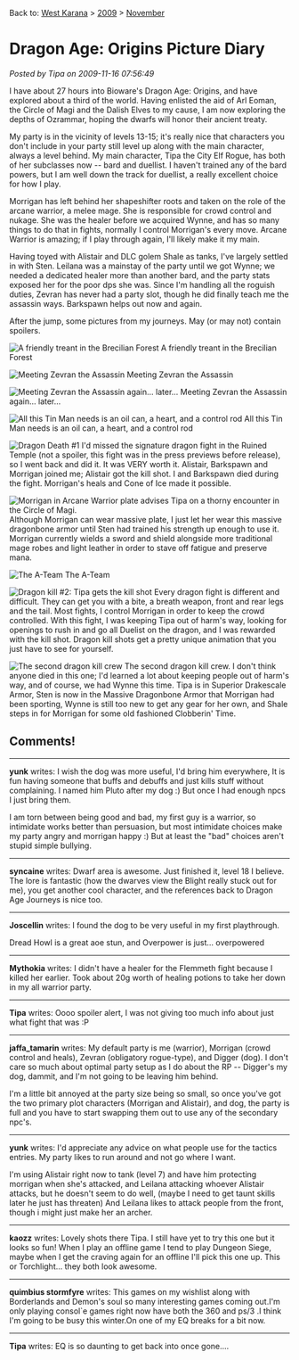 Back to: [West Karana](/posts/westkarana.md) > [2009](/posts/2009/westkarana.md) > [November](./westkarana.md)
# Dragon Age: Origins Picture Diary

*Posted by Tipa on 2009-11-16 07:56:49*

I have about 27 hours into Bioware's Dragon Age: Origins, and have explored about a third of the world. Having enlisted the aid of Arl Eoman, the Circle of Magi and the Dalish Elves to my cause, I am now exploring the depths of Ozrammar, hoping the dwarfs will honor their ancient treaty.

My party is in the vicinity of levels 13-15; it's really nice that characters you don't include in your party still level up along with the main character, always a level behind. My main character, Tipa the City Elf Rogue, has both of her subclasses now -- bard and duellist. I haven't trained any of the bard powers, but I am well down the track for duellist, a really excellent choice for how I play.

Morrigan has left behind her shapeshifter roots and taken on the role of the arcane warrior, a melee mage. She is responsible for crowd control and nukage. She was the healer before we acquired Wynne, and has so many things to do that in fights, normally I control Morrigan's every move. Arcane Warrior is amazing; if I play through again, I'll likely make it my main.

Having toyed with Alistair and DLC golem Shale as tanks, I've largely settled in with Sten. Leilana was a mainstay of the party until we got Wynne; we needed a dedicated healer more than another bard, and the party stats exposed her for the poor dps she was. Since I'm handling all the roguish duties, Zevran has never had a party slot, though he did finally teach me the assassin ways. Barkspawn helps out now and again.

After the jump, some pictures from my journeys. May (or may not) contain spoilers.

![A friendly treant in the Brecilian Forest](../../../uploads/2009/11/Tipa1_244.jpg "A friendly treant in the Brecilian Forest")
A friendly treant in the Brecilian Forest

![Meeting Zevran the Assassin](../../../uploads/2009/11/DAOrigins-2009-11-11-18-22-48-70.jpg "Meeting Zevran the Assassin")
Meeting Zevran the Assassin

![Meeting Zevran the Assassin again... later...](../../../uploads/2009/11/DAOrigins-2009-11-15-00-17-41-45.jpg "Meeting Zevran the Assassin again... later...")
Meeting Zevran the Assassin again... later...

![All this Tin Man needs is an oil can, a heart, and a control rod](../../../uploads/2009/11/DAOrigins-2009-11-15-12-24-58-26.jpg "All this Tin Man needs is an oil can, a heart, and a control rod")
All this Tin Man needs is an oil can, a heart, and a control rod

![Dragon Death #1](../../../uploads/2009/11/DAOrigins-2009-11-15-17-11-28-60.jpg "Dragon Death #1")
I'd missed the signature dragon fight in the Ruined Temple (not a spoiler, this fight was in the press previews before release), so I went back and did it. It was VERY worth it. Alistair, Barkspawn and Morrigan joined me; Alistair got the kill shot. I and Barkspawn died during the fight. Morrigan's heals and Cone of Ice made it possible.

![Morrigan in Arcane Warrior plate advises Tipa on a thorny encounter in the Circle of Magi.](../../../uploads/2009/11/DAOrigins-2009-11-15-18-26-23-02.jpg "Morrigan in Arcane Warrior plate advises Tipa on a thorny encounter in the Circle of Magi.")
Although Morrigan can wear massive plate, I just let her wear this massive dragonbone armor until Sten had trained his strength up enough to use it. Morrigan currently wields a sword and shield alongside more traditional mage robes and light leather in order to stave off fatigue and preserve mana.

![The A-Team](../../../uploads/2009/11/DAOrigins-2009-11-15-18-43-40-04.jpg "The A-Team")
The A-Team

![Dragon kill #2: Tipa gets the kill shot](../../../uploads/2009/11/DAOrigins-2009-11-15-23-27-03-49.jpg "Dragon kill #2: Tipa gets the kill shot")
Every dragon fight is different and difficult. They can get you with a bite, a breath weapon, front and rear legs and the tail. Most fights, I control Morrigan in order to keep the crowd controlled. With this fight, I was keeping Tipa out of harm's way, looking for openings to rush in and go all Duelist on the dragon, and I was rewarded with the kill shot. Dragon kill shots get a pretty unique animation that you just have to see for yourself.

![The second dragon kill crew](../../../uploads/2009/11/DAOrigins-2009-11-15-23-31-51-54.jpg "The second dragon kill crew")
The second dragon kill crew. I don't think anyone died in this one; I'd learned a lot about keeping people out of harm's way, and of course, we had Wynne this time. Tipa is in Superior Drakescale Armor, Sten is now in the Massive Dragonbone Armor that Morrigan had been sporting, Wynne is still too new to get any gear for her own, and Shale steps in for Morrigan for some old fashioned Clobberin' Time.
## Comments!

---

**yunk** writes: I wish the dog was more useful, I'd bring him everywhere, It is fun having someone that buffs and debuffs and just kills stuff without complaining. I named him Pluto after my dog :) But once I had enough npcs I just bring them. 

I am torn between being good and bad, my first guy is a warrior, so intimidate works better than persuasion, but most intimidate choices make my party angry and morrigan happy :) But at least the "bad" choices aren't stupid simple bullying.

---

**syncaine** writes: Dwarf area is awesome. Just finished it, level 18 I believe. The lore is fantastic (how the dwarves view the Blight really stuck out for me), you get another cool character, and the references back to Dragon Age Journeys is nice too.

---

**Joscellin** writes: I found the dog to be very useful in my first playthrough.

Dread Howl is a great aoe stun, and Overpower is just... overpowered

---

**Mythokia** writes: I didn't have a healer for the Flemmeth fight because I killed her earlier. Took about 20g worth of healing potions to take her down in my all warrior party.

---

**Tipa** writes: Oooo spoiler alert, I was not giving too much info about just what fight that was :P

---

**jaffa_tamarin** writes: My default party is me (warrior), Morrigan (crowd control and heals), Zevran (obligatory rogue-type), and Digger (dog). I don't care so much about optimal party setup as I do about the RP -- Digger's my dog, dammit, and I'm not going to be leaving him behind.

I'm a little bit annoyed at the party size being so small, so once you've got the two primary plot characters (Morrigan and Alistair), and dog, the party is full and you have to start swapping them out to use any of the secondary npc's.

---

**yunk** writes: I'd appreciate any advice on what people use for the tactics entries. My party likes to run around and not go where I want.

I'm using Alistair right now to tank (level 7) and have him protecting morrigan when she's attacked, and Leilana attacking whoever Alistair attacks, but he doesn't seem to do well, (maybe I need to get taunt skills later he just has threaten) And Leilana likes to attack people from the front, though i might just make her an archer.

---

**kaozz** writes: Lovely shots there Tipa. I still have yet to try this one but it looks so fun! When I play an offline game I tend to play Dungeon Siege, maybe when I get the craving again for an offline I'll pick this one up. This or Torchlight... they both look awesome.

---

**quimbius stormfyre** writes: This games on my wishlist along with Borderlands and Demon's soul so many interesting games coming out.I'm only playing consol`e games right now have both the 360 and ps/3 .I think I'm going to be busy this winter.On one of my EQ breaks for a bit now.

---

**Tipa** writes: EQ is so daunting to get back into once gone....

